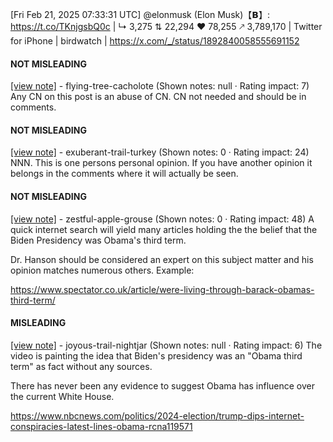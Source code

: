 [Fri Feb 21, 2025 07:33:31 UTC] @elonmusk (Elon Musk)【𝗕】: https://t.co/TKnjgsbQ0c | ↳ 3,275 ⇅ 22,294 ♥ 78,255 🡕 3,789,170 | Twitter for iPhone | birdwatch | https://x.com/_/status/1892840058555691152

#### NOT MISLEADING

[[view note]](https://x.com/i/birdwatch/n/1892891962987979231) - flying-tree-cacholote (Shown notes: null · Rating impact: 7)
Any CN on this post is an abuse of CN. CN not needed and should be in comments.

#### NOT MISLEADING

[[view note]](https://x.com/i/birdwatch/n/1892887808848589301) - exuberant-trail-turkey (Shown notes: 0 · Rating impact: 24)
NNN.
This is one persons personal opinion. If you have another opinion it belongs in the comments where it will actually be seen.

#### NOT MISLEADING

[[view note]](https://x.com/i/birdwatch/n/1892871191347810436) - zestful-apple-grouse (Shown notes: 0 · Rating impact: 48)
A quick internet search will yield many articles holding the the belief that the Biden Presidency was Obama's third term. 

Dr. Hanson should be considered an expert on this subject matter and his opinion matches numerous others.
Example:

https://www.spectator.co.uk/article/were-living-through-barack-obamas-third-term/

#### MISLEADING

[[view note]](https://x.com/i/birdwatch/n/1892868722936656001) - joyous-trail-nightjar (Shown notes: null · Rating impact: 6)
The video is painting the idea that Biden's presidency was an "Obama third term" as fact without any sources. 

There has never been any evidence to suggest Obama has influence over the current White House.

https://www.nbcnews.com/politics/2024-election/trump-dips-internet-conspiracies-latest-lines-obama-rcna119571
